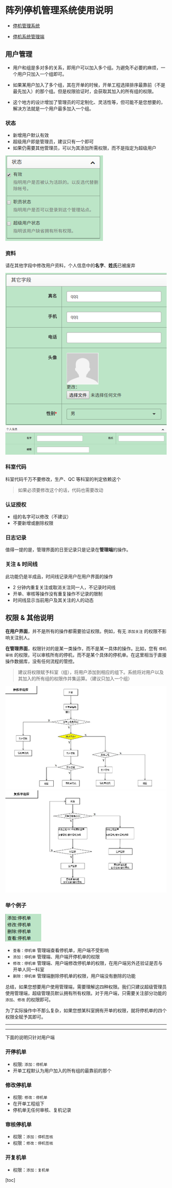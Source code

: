 <a-col :md="8" :lg="2" class="menu">

</a-col>

<a-col :md="24" :lg="18" class="markdown-body">

# 阵列停机管理系统使用说明

- [停机管理系统](http://10.53.141.252/)

- [停机系统管理端](http://10.53.141.255/xadmin/)


## 用户管理

- 用户和组是多对多的关系，即用户可以加入多个组。为避免不必要的麻烦，一个用户只加入一个组即可。

- 如果某用户加入了多个组，其在开单的时候，开单工程选择排序最靠前（不是最先加入）的那个组。但是权限验证时，会获取其加入的所有组的权限。

- 这个地方的设计增加了管理员的可定制化、灵活性等，但可能不是您想要的，解决方法就是一个用户最多加入一个组。

### 状态

- 新增用户默认有效
- 超级用户即是管理员，建议只有一个即可
- 如果仍需要其他管理员，可以为其添加所需权限，而不是指定为超级用户

![](./static/user-status.png)

### 资料

请在其他字段中修改用户资料，个人信息中的**名字**、**姓氏**已被废弃

![](./static/user1.png)
![](./static/user2.png)

### 科室代码

科室代码千万不要修改，生产、QC 等科室的判定依赖这个


> 如果必须要修改这个的话，代码也需要改动

### 认证授权

- 组的名字可以修改（不建议）
- 不要新增或删除权限

### 日志记录

值得一提的是，管理界面的日至记录只是记录在**管理端**的操作。

### 关注 & 时间线

此功能仍是半成品，时间线记录用户在用户界面的操作

- 2 分钟内重复关注或取消关注同一人，不记录时间线
- 开单、审核等操作没有重复操作不记录的限制
- 时间线显示当前用户及其关注的人的动态


## 权限 & 其他说明

**在用户界面**，并不是所有的操作都需要验证权限。例如，有无 `添加关注` 的权限不影响关注别人。

**在管理界面**，权限针对的是某一类操作，而不是某一具体的操作。比如，您有 `停机审核` 的权限，可以审核所有的停机，而不是某个具体的停机单。在这里相当于直接操作数据库，没有任何流程的管控。

> 建议将权限赋予科室（组），将用户添加到相应的组下。系统将对用户以及其加入的所有组的权限作并集运算。（建议只加入一个组）

![](./static/start.jpg)
![](./static/recover.jpg)

### 举个例子

![](./static/permission.png)

- `查看：停机单` 管理端查看停机单，用户端不受影响
- `添加：停机单` 管理端、用户端开停机单的权限
- `修改：停机单` 管理端、用户端修改停机单的权限，在用户端另外还验证是否与开单人同一科室
- `删除：停机单` 管理端删除停机单的权限，用户端没有删除的功能

总结，如果您想要用户使用管理端，需要理解这四种权限。我们只建议超级管理员使用管理端，超级管理员默认拥有所有权限。对于用户端，只需要关注部分功能的 `添加`、`修改` 的权限即可。

为了实际操作中不那么复杂，如果您想某科室拥有开单的权限，就将停机单的四个权限全赋予其即可。

---
---

下面的说明只针对用户端

### 开停机单

- 权限: `添加：停机单`
- 开单工程默认为用户加入的所有组的最靠前的那个

### 修改停机单

- 权限: `修改：停机单`
- 在开单工程组下
- 停机单无任何审核、复机记录

### 审核停机单

- 权限：`添加：停机签核`
- 权限：`修改：停机签核`

### 开复机单

- 权限：`添加：复机单`

</a-col>
<a-col :md="8" :lg="4">

[toc]

</a-col>
